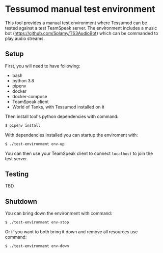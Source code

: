 # Tessumod manual test environment
This tool provides a manual test environment where Tessumod can be tested against a test TeamSpeak server. The environment includes a music bot (https://github.com/Splamy/TS3AudioBot) which can be commanded to play audio streams.

## Setup

First, you will need to have following:
* bash
* python 3.8
* pipenv
* docker
* docker-compose
* TeamSpeak client
* World of Tanks, with Tessumod installed on it

Then install tool's python dependencies with command:
```bash
$ pipenv install
```

With dependencies installed you can startup the enviroment with:
```bash
$ ./test-environment env-up
```
You can then use your TeamSpeak client to connect `localhost` to join the test server.

## Testing

TBD

## Shutdown

You can bring down the environment with command:
```bash
$ ./test-environment env-stop
```

Or if you want to both bring it down and remove all resources use command:
```bash
$ ./test-environment env-down
```
